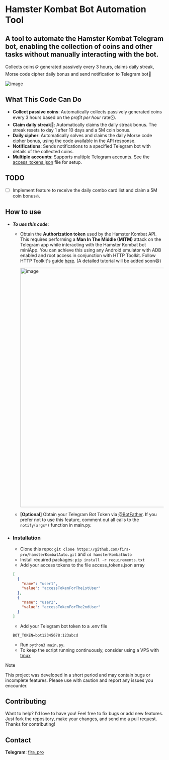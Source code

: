 # Hamster Kombat Bot Automation Tool

## A tool to automate the Hamster Kombat Telegram bot, enabling the collection of coins and other tasks without manually interacting with the bot.

Collects coins🪙 generated passively every 3 hours, claims daily streak, Morse code cipher daily bonus and send notification to Telegram bot🤖

![image](https://github.com/fira-pro/hamsterKombatAuto/assets/85739903/ef2bfd5c-4f93-4d1c-86eb-155b0dcb9297)

## What This Code Can Do

- **Collect passive coins**: Automatically collects passively generated coins every 3 hours based on the _profit per hour_ rate⏲️.
- **Claim daily streak📆**: Automatically claims the daily streak bonus. The streak resets to day 1 after 10 days and a 5M coin bonus.
- **Daily cipher**: Automatically solves and claims the daily Morse code cipher bonus, using the code available in the API response.
- **Notifications**: Sends notifications to a specified Telegram bot with details of the collected coins.
- **Multiple accounts**: Supports multiple Telegram accounts. See the [access_tokens.json](access_tokens.json) file for setup.

## TODO

- [ ] Implement feature to receive the daily combo card list and claim a 5M coin bonus🔥.

## How to use

- **_To use this code_**:

  - Obtain the **Authorization token** used by the Hamster Kombat API. This requires performing a **Man In The Middle (MITM)** attack on the Telegram app while interacting with the Hamster Kombat bot miniApp.
  You can achieve this using any Android emulator with ADB enabled and root access in conjunction with HTTP Toolkit. Follow HTTP Toolkit's guide [here](https://httptoolkit.com/docs/guides/android/). (A detailed tutorial will be added soon😄)

    <img width="760" alt="image" src="https://github.com/fira-pro/hamsterKombatAuto/assets/85739903/7d858eb1-fdae-493f-9b3a-d26a92e1f5f7">

  - **[Optional]** Obtain your Telegram Bot Token via [@BotFather](https://t.me/botfather). If you prefer not to use this feature, comment out all calls to the `notify(args*)` function in main.py.

- ### Installation

  - Clone this repo: `git clone https://github.com/fira-pro/hamsterKombatAuto.git` and `cd hamsterKombatAuto`
  - Install required packages: `pip install -r requirements.txt`
  - Add your access tokens to the file access_tokens.json array

  ```json
  [
    {
      "name": "user1",
      "value": "accessTokenForThe1stUser"
    },
    {
      "name": "user2",
      "value": "accessTokenForThe2ndUser"
    }
  ]
  ```

  - Add your Telegram bot token to a .env file

  ```shell
  BOT_TOKEN=bot12345678:123abcd
  ```

  - Run `python3 main.py`.
  - To keep the script running continuously, consider using a VPS with [tmux](https://github.com/tmux/tmux/wiki)

> [!NOTE]
> This project was developed in a short period and may contain bugs or incomplete features. Please use with caution and report any issues you encounter.

## Contributing

Want to help? I'd love to have you! Feel free to fix bugs or add new features. Just fork the repository, make your changes, and send me a pull request. Thanks for contributing!

## Contact

**Telegram**: [fira_pro](https://t.me/fira_pro)
